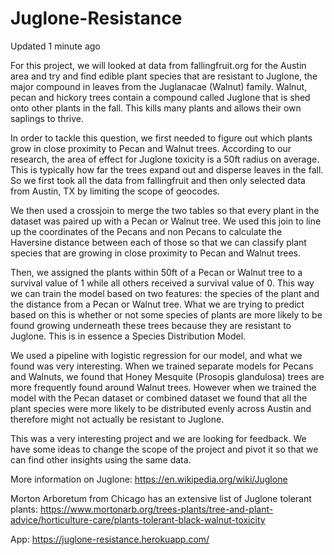 # Juglone-Resistance
  Updated 1 minute ago    
  
  For this project, we will looked at data from fallingfruit.org for the Austin area and try and find edible plant species that are resistant to Juglone, the major compound in leaves from the Juglanacae (Walnut) family. Walnut, pecan and hickory trees contain a compound called Juglone that is shed onto other plants in the fall. This kills many plants and allows their own saplings to thrive.  
  
  In order to tackle this question, we first needed to figure out which plants grow in close proximity to Pecan and Walnut trees. According to our research, the area of effect for Juglone toxicity is a 50ft radius on average. This is typically how far the trees expand out and disperse leaves in the fall. So we first took all the data from fallingfruit and then only selected data from Austin, TX by limiting the scope of geocodes. 
  
  We then used a crossjoin to merge the two tables so that every plant in the dataset was paired up with a Pecan or Walnut tree. We used this join to line up the coordinates of the Pecans and non Pecans to calculate the Haversine distance between each of those so that we can classify plant species that are growing in close proximity to Pecan and Walnut trees. 
  
  Then, we assigned the plants within 50ft of a Pecan or Walnut tree to a survival value of 1 while all others received a survival value of 0. This way we can train the model based on two features: the species of the plant and the distance from a Pecan or Walnut tree.  What we are trying to predict based on this is whether or not some species of plants are more likely to be found growing underneath these trees because they are resistant to Juglone. This is in essence a Species Distribution Model. 
  
  We used a pipeline with logistic regression for our model, and what we found was very interesting. When we trained separate models for Pecans and Walnuts, we found that Honey Mesquite (Prosopis glandulosa) trees are more frequently found around Walnut trees. However when we trained the model with the Pecan dataset or combined dataset we found that all the plant species were more likely to be distributed evenly across Austin and therefore might not actually be resistant to Juglone. 
  
  This was a very interesting project and we are looking for feedback. We have some ideas to change the scope of the project and pivot it so that we can find other insights using the same data. 
  
  More information on Juglone: https://en.wikipedia.org/wiki/Juglone  
  
  Morton Arboretum from Chicago has an extensive list of Juglone tolerant plants: https://www.mortonarb.org/trees-plants/tree-and-plant-advice/horticulture-care/plants-tolerant-black-walnut-toxicity
  
  App: https://juglone-resistance.herokuapp.com/

